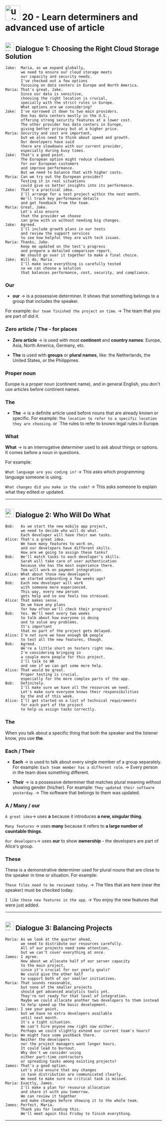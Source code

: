 # <img width="48" height="48" src="https://img.icons8.com/emoji/48/united-kingdom-emoji.png" alt="united-kingdom-emoji"/> 20 - Learn determiners and advanced use of article

## <img width="28" height="28" src="https://img.icons8.com/emoji/28/united-kingdom-emoji.png" alt="united-kingdom-emoji"/> Dialogue 1: Choosing the Right Cloud Storage Solution

```
Jake:  Maria, as we expand globally,
       we need to ensure our cloud storage meets
       our capacity and security needs.
       I've checked out a few options
       focusing on data centers in Europe and North America.
Maria: That's great, Jake.
       Since our data is sensitive,
       choosing the right location is crucial,
       specially with the strict rules in Europe.
       What options are we considering?
Jake:  I've narrowed it down to two main providers.
       One has data centers mostly in the U.S.,
       offering strong security features at a lower cost.
       The other provider has data centers in Europe,
       giving better privacy but at a higher price.
Maria: Security and cost are important,
       but we also need to think about speed and growth.
       Our developers have said
       there are slowdowns with our current provider,
       especially during busy times.
Jake:  That's a good point.
       The European option might reduce slowdowns
       for our European customers
       and improve performance.
       But we need to balance that with higher costs.
Maria: Can we try out the European provider?
       Testing it in real situations
       could give us better insights into its performance.
Jake:  That's a practical idea.
       I'll arrange for a test project within the next month.
       We'll track key performance details
       and get feedback from the team.
Maria: Great, Jake.
       Let's also ensure
       that the provider we choose
       can grow with us without needing big changes.
Jake:  Agreed.
       I'll include growth plans in our tests
       and review the support services
       to see how helpful they are with tech issues.
Maria: Thanks, Jake.
       Keep me updated on the test's progress
       and prepare a detailed comparison report.
       We should go over it together to make a final choice.
Jake:  Will do, Maria.
       I'll make sure everything is carefully tested
       so we can choose a solution
       that balances performance, cost, security, and compliance.
```

### Our

- **our** -> is a possessive determiner. It shows that something belongs to a group that includes the speaker.

For example: `Our team finished the project on time`. -> The team that you are part of did it.

### Zero article / The - for places

- **Zero article** -> is used with most **continent** and **country names**: Europe, Asia, North America, Germany, etc.

- **The** is used with **groups** or **plural names**, like: the Netherlands, the United States, or the Philippines.

### Proper noun

Europe is a proper noun (continent name), and in general English, you don't use articles before continent names.

### The

- **The** -> is a definite article used before nouns that are already known or specific.  For example: `The location to refer to a specific location they are choosing`. or `The rules to refer to known legal rules in Europe.

### What

**What** -> is an interrogative determiner used to ask about things or options. It comes before a noun in questions. 

For example:

`What language are you coding in?` -> This asks which programming language someone is using.

`What changes did you make in the code?` -> This asks someone to explain what they edited or updated.

---

## <img width="28" height="28" src="https://img.icons8.com/emoji/28/united-kingdom-emoji.png" alt="united-kingdom-emoji"/> Dialogue 2: Who Will Do What

```
Bob:   As we start the new mobile app project,
       we need to decide who will do what.
       Each developer will have their own tasks.
Alice: That's a great idea.
       We have many features to work on,
       and our developers have different skills.
       How are we going to assign these tasks?
Bob:   We'll match tasks to each developer's skills.
       Sarah will take care of user authentication
       because she has the most experience there.
       Tom will work on payment integration.
Alice: What about those new developers
       we started onboarding a few weeks ago?
Bob:   Each new developer will work
       with someone more experienced.
       This way, every new person
       gets help and no one feels too stressed.
Alice: That makes sense.
       Do we have any plans
       for how often we'll check their progress?
Bob:   Yes. We'll meet every two weeks
       to talk about how everyone is doing
       and to solve any problems.
       It's important
       that no part of the project gets delayed.
Alice: I'm not sure we have enough QA people
       to test all the new features, though.
Bob:   Agreed.
       We're a little short on testers right now.
       I'm considering bringing in
       a couple more people for this project.
       I'll talk to HR
       and see if we can get some more help.
Alice: That would be great.
       Proper testing is crucial,
       especially for the more complex parts of the app.
Bob:   Definitely.
       I'll make sure we have all the resources we need.
       Let's make sure everyone knows their responsibilities
       by the end of this week.
Alice: I'll get started on a list of technical requirements
       for each part of the project
       to help us assign tasks correctly.
```

### The

When you talk about a specific thing that both the speaker and the listener know, you use **the**.

### Each / Their

- **Each** ->  is used to talk about every single member of a group separately. For example: `Each team member has a different role`. -> Every person in the team does something different.

- **Their** ->  is a possessive determiner that matches plural meaning without showing gender (his/her). For example: `They updated their software yesterday`. -> The software that belongs to them was updated.


### A / Many / our

`A great idea`->  uses **a** because it introduces **a new, singular thing**.

`Many features` ->  uses **many** because it refers to **a large number of countable things**.

`Our developers`-> uses **our** to show **ownership** - the developers are part of Alice's group.

### These

These is a demonstrative determiner used for plural nouns that are close to the speaker in time or situation. For example:

`These files need to be reviewed today`. -> The files that are here (near the speaker) must be checked today.

`I like these new features in the app`. -> You enjoy the new features that were just added.

---

## <img width="28" height="28" src="https://img.icons8.com/emoji/28/united-kingdom-emoji.png" alt="united-kingdom-emoji"/> Dialogue 3: Balancing Projects

```
Maria: As we look at the quarter ahead,
       we need to distribute our resources carefully.
       All of our projects need some attention,
       but we can't cover everything at once.
James: I agree.
       How about we allocate half of our server capacity
       to the main project,
       since it's crucial for our yearly goals?
       We could give the other half
       to support both of our smaller initiatives.
Maria: That sounds reasonable,
       but none of the smaller projects
       should get advanced analytics tools yet.
       They're not ready for that level of integration.
       Maybe we could allocate another two developers to them instead
       to help speed up the basic development.
James: I see your point,
       but we have no extra developers available
       until next month.
       It's a tight situation.
       We can't hire anyone new right now either.
       Perhaps we could slightly extend our current team's hours?
Maria: We might face some pushback there.
       Neither the developers
       nor the project managers want longer hours.
       It could lead to burnout.
       Why don't we consider using
       either part-time contractors
       or spreading tasks among existing projects?
James: That's a good option.
       Let's also ensure that any changes
       in task distribution are communicated clearly.
       We need to make sure no critical task is missed.
Maria: Exactly, James.
       I'll make a plan for resource allocation
       and share it with you tomorrow.
       We can review it together
       and make changes before showing it to the whole team.
James: Perfect, Maria.
       Thank you for leading this.
       We'll meet again this Friday to finish everything.
```


---
